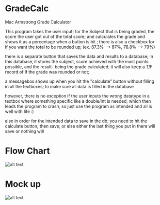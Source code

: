 # GradeCalc
Mac Armstrong
Grade Calculator

This program takes the user input;
for the Subject that is being graded, 
the score the user got out of the total score;
and calculates the grade and shows it as a percentage when a button is hit ;
there is also a checkbox for if you want the total to be rounded up;
(ex. 87.3% --> 87%, 78.8% --> 79%)

there is a separate button that saves the data and results to a database;
in this  database, it stores the subject,
score achieved with the most points possible,
and the result- being the grade calculated;
it will also keep a T/F record of if the grade was rounded or not;

a messagebox shows up when you hit the "calculate" button without filling in all the textboxes;
to make sure all data is filled in the database 

however, there is no exception if the user inputs the wrong datatype in a textbox where something specific like a double/int is needed;
which then leads the program to crash;
so just use the program as intended and all is well with life :)

also in order for the intended data to save in the db;
you need to hit the calculate button, then save;
or else either the last thing you put in there will save or nothing will

# Flow Chart
![alt text](https://imgur.com/a/PyHDmo9)

# Mock up
![alt text](https://imgur.com/a/sBkXxLb)

